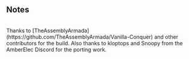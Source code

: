 ## Notes
<br/>
Thanks to [TheAssemblyArmada](https://github.com/TheAssemblyArmada/Vanilla-Conquer) and other contributors for the build.  Also thanks to kloptops and Snoopy from the AmberElec Discord for the porting work.
<br/>
